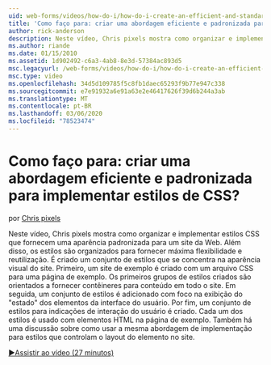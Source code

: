 ```yaml
---
uid: web-forms/videos/how-do-i/how-do-i-create-an-efficient-and-standardized-approach-for-implementing-css-styles
title: 'Como faço para: criar uma abordagem eficiente e padronizada para implementar estilos de CSS? | Microsoft Docs'
author: rick-anderson
description: Neste vídeo, Chris pixels mostra como organizar e implementar estilos CSS que fornecem uma aparência padronizada para um site da Web. Além disso, os estilos são...
ms.author: riande
ms.date: 01/15/2010
ms.assetid: 1d902492-c6a3-4ab8-8e3d-57384ac893d5
msc.legacyurl: /web-forms/videos/how-do-i/how-do-i-create-an-efficient-and-standardized-approach-for-implementing-css-styles
msc.type: video
ms.openlocfilehash: 34d5d109785f5c8fb1daec65293f9b77e947c338
ms.sourcegitcommit: e7e91932a6e91a63e2e46417626f39d6b244a3ab
ms.translationtype: MT
ms.contentlocale: pt-BR
ms.lasthandoff: 03/06/2020
ms.locfileid: "78523474"
---
```

# <a name="how-do-i-create-an-efficient-and-standardized-approach-for-implementing-css-styles"></a>Como faço para: criar uma abordagem eficiente e padronizada para implementar estilos de CSS?

por [Chris pixels](https://twitter.com/chrispels)

Neste vídeo, Chris pixels mostra como organizar e implementar estilos CSS que fornecem uma aparência padronizada para um site da Web. Além disso, os estilos são organizados para fornecer máxima flexibilidade e reutilização. É criado um conjunto de estilos que se concentra na aparência visual do site. Primeiro, um site de exemplo é criado com um arquivo CSS para uma página de exemplo. Os primeiros grupos de estilos criados são orientados a fornecer contêineres para conteúdo em todo o site. Em seguida, um conjunto de estilos é adicionado com foco na exibição do "estado" dos elementos da interface do usuário. Por fim, um conjunto de estilos para indicações de interação do usuário é criado. Cada um dos estilos é usado com elementos HTML na página de exemplo. Também há uma discussão sobre como usar a mesma abordagem de implementação para estilos que controlam o layout do elemento no site.

[&#9654;Assistir ao vídeo (27 minutos)](https://channel9.msdn.com/Blogs/ASP-NET-Site-Videos/how-do-i-create-an-efficient-and-standardized-approach-for-implementing-css-styles)
